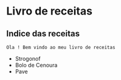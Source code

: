 # Livro de receitas
## Indice das receitas

	Ola ! Bem vindo ao meu livro de receitas
 - Strogonof
 - Bolo de Cenoura
 - Pave

